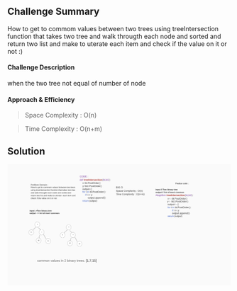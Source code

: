 ## Challenge Summary
How to get to commom values between two trees using treeIntersection function that takes two tree and walk througth each node and sorted and return two list and make to uterate  each item and check if the value on it or not :)
#### Challenge Description
when the two tree not equal of number of node 
#### Approach & Efficiency
> Space Complexity : O(n)

> Time Complexity : O(n+m)
## Solution
![img](../../assets/treeintersection.png)
